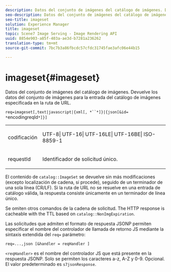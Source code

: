 ```yaml
---
description: Datos del conjunto de imágenes del catálogo de imágenes. Devuelve los datos del conjunto de imágenes para la entrada del catálogo de imágenes especificada en la ruta de URL.
seo-description: Datos del conjunto de imágenes del catálogo de imágenes. Devuelve los datos del conjunto de imágenes para la entrada del catálogo de imágenes especificada en la ruta de URL.
seo-title: imageset
solution: Experience Manager
title: imageset
topic: Scene7 Image Serving - Image Rendering API
uuid: 8854e903-a85f-403a-ae3d-b7281a236262
translation-type: tm+mt
source-git-commit: 7bc7b3a86fbcdc57cfdc31745fae3afc06e44b15

---
```



# imageset{#imageset}

Datos del conjunto de imágenes del catálogo de imágenes. Devuelve los datos del conjunto de imágenes para la entrada del catálogo de imágenes especificada en la ruta de URL.

`req=imageset[,text|javascript|{xml[, *``*]}|{json[&id= *`encodingreqId`*]}]`

<table id="simpletable_86FF9E59B11D4C408F0D932D46CC2F8E"> 
 <tr class="strow"> 
  <td class="stentry"> <p><span class="codeph"><span class="varname"> codificación</span></span> </p> </td> 
  <td class="stentry"> <p><span class="codeph"> UTF-8| UTF-16| UTF-16LE| UTF-16BE| ISO-8859-1</span> </p></td> 
 </tr> 
 <tr class="strow"> 
  <td class="stentry"> <p><span class="codeph"><span class="varname"> requestId</span></span> </p></td> 
  <td class="stentry"> <p>Identificador de solicitud único. </p></td> 
 </tr> 
</table>

El contenido de `catalog::ImageSet` se devuelve sin más modificaciones (excepto localización de cadena, si procede), seguido de un terminador de una sola línea (CR/LF). Si la ruta de URL no se resuelve en una entrada de catálogo válida, la respuesta consiste únicamente en un terminador de línea único.

Se omiten otros comandos de la cadena de solicitud. The HTTP response is cacheable with the TTL based on `catalog::NonImgExpiration`.

Las solicitudes que admiten el formato de respuesta JSONP permiten especificar el nombre del controlador de llamada de retorno JS mediante la sintaxis extendida del `req=` parámetro:

`req=...,json [&handler = reqHandler ]`

`<reqHandler>` es el nombre del controlador JS que está presente en la respuesta JSONP. Solo se permiten los caracteres a-z, A-Z y 0-9. Opcional. El valor predeterminado es `s7jsonResponse`.
